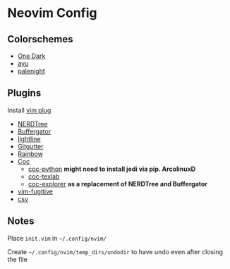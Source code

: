 # Neovim Config

## Colorschemes
- [One Dark](https://github.com/joshdick/onedark.vim)
- [ayu](https://github.com/ayu-theme/ayu-vim)
- [palenight](https://github.com/drewtempelmeyer/palenight.vim)

## Plugins
Install [vim plug](https://github.com/junegunn/vim-plug)

- [NERDTree](https://github.com/preservim/nerdtree)
- [Buffergator](https://github.com/jeetsukumaran/vim-buffergator/tree/master/plugin)
- [lightline](https://github.com/itchyny/lightline.vim)
- [Gitgutter](https://github.com/airblade/vim-gitgutter)
- [Rainbow](https://github.com/frazrepo/vim-rainbow)
- [Coc](https://github.com/neoclide/coc.nvim)
  - [coc-python](https://github.com/neoclide/coc-python) **might need to install jedi via pip. ArcolinuxD**
  - [coc-texlab](https://github.com/fannheyward/coc-texlab)
  - [coc-explorer](https://github.com/weirongxu/coc-explorer) **as a replacement of NERDTree and Buffergator**
- [vim-fugitive](https://github.com/tpope/vim-fugitive)
- [csv](https://github.com/chrisbra/csv.vim)

## Notes
Place `init.vim` in `~/.config/nvim/`

Create `~/.config/nvim/temp_dirs/undodir` to have undo even after closing the file
